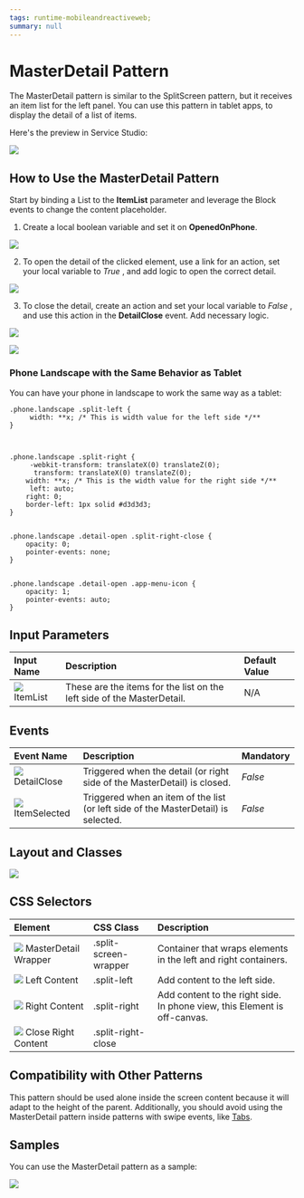 ```yaml
---
tags: runtime-mobileandreactiveweb;
summary: null
---
```


# MasterDetail Pattern

The MasterDetail pattern is similar to the SplitScreen pattern, but it receives an item list for the left panel. You can use this pattern in tablet apps, to display the detail of a list of items.

Here's the preview in Service Studio:

![](../../../../../.gitbook/assets/pasted_image_at_2017_05_10_04_53_pm.png)

## How to Use the MasterDetail Pattern

Start by binding a List to the **ItemList** parameter and leverage the Block events to change the content placeholder.

1. Create a local boolean variable and set it on **OpenedOnPhone**.

![](../../../../../.gitbook/assets/masterdetail_list_open.png)

2. To open the detail of the clicked element, use a link for an action, set your local variable to _True_ , and add logic to open the correct detail.

![](../../../../../.gitbook/assets/masterdetail_assignments.png)

3. To close the detail, create an action and set your local variable to _False_ , and use this action in the **DetailClose** event. Add necessary logic.

![](../../../../../.gitbook/assets/masterdetail_close_detail.png)

![](../../../../../.gitbook/assets/masterdetail_list_open_false.png)

### Phone Landscape with the Same Behavior as Tablet

You can have your phone in landscape to work the same way as a tablet:

```text
.phone.landscape .split-left {
     width: **x; /* This is width value for the left side */**
}



.phone.landscape .split-right {
     -webkit-transform: translateX(0) translateZ(0);
      transform: translateX(0) translateZ(0);
    width: **x; /* This is the width value for the right side */**
     left: auto;
    right: 0;
    border-left: 1px solid #d3d3d3;
}


.phone.landscape .detail-open .split-right-close {
    opacity: 0;
    pointer-events: none;
}


.phone.landscape .detail-open .app-menu-icon {
    opacity: 1;
    pointer-events: auto;
}
```

## Input Parameters

| **Input Name** | **Description** | **Default Value** |
| :--- | :--- | :--- |
| ![](../../../../../.gitbook/assets/input%20%281%29.png) ItemList | These are the items for the list on the left side of the MasterDetail. | N/A |

## Events

| **Event Name** | **Description** | **Mandatory** |
| :--- | :--- | :--- |
| ![](../../../../../.gitbook/assets/event%20%283%29.png) DetailClose | Triggered when the detail \(or right side of the MasterDetail\) is closed. | _False_ |
| ![](../../../../../.gitbook/assets/event%20%283%29.png) ItemSelected | Triggered when an item of the list \(or left side of the MasterDetail\) is selected. | _False_ |

## Layout and Classes

![](../../../../../.gitbook/assets/masterdetail_layout.png)

## CSS Selectors

| **Element** | **CSS Class** | **Description** |
| :--- | :--- | :--- |
| ![](../../../../../.gitbook/assets/css_selector%20%282%29.png) MasterDetail Wrapper | .split-screen-wrapper | Container that wraps elements in the left and right containers. |
| ![](../../../../../.gitbook/assets/css_selector%20%285%29.png) Left Content | .split-left | Add content to the left side. |
| ![](../../../../../.gitbook/assets/css_selector%20%281%29.png) Right Content | .split-right | Add content to the right side. In phone view, this Element is off-canvas. |
| ![](../../../../../.gitbook/assets/css_selector%20%288%29.png) Close Right Content | .split-right-close |  |

## Compatibility with Other Patterns

This pattern should be used alone inside the screen content because it will adapt to the height of the parent. Additionally, you should avoid using the MasterDetail pattern inside patterns with swipe events, like [Tabs](https://github.com/danielmarquespt/docs-product/tree/e7ea3f444d5129dab245c69ab72ae091554bc4fb/src/develop/ui/patterns/mobile/tabs.md%3E).

## Samples

You can use the MasterDetail pattern as a sample:

![](../../../../../.gitbook/assets/masterdetail-sample-1.PNG)

